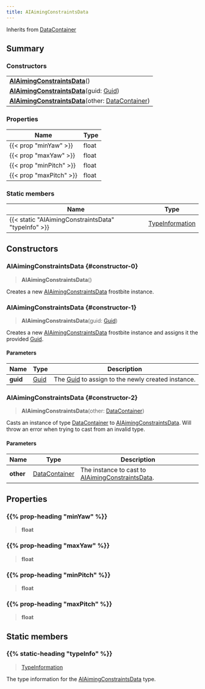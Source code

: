 ```yaml
---
title: AIAimingConstraintsData
---
```


Inherits from 
[DataContainer](/vext/ref/shared/class/datacontainer)

## Summary
### Constructors
| |
| ----------- |
| **[AIAimingConstraintsData](#constructor-0)**() |
| **[AIAimingConstraintsData](#constructor-1)**(guid: [Guid](/vext/ref/shared/class/guid)) |
| **[AIAimingConstraintsData](#constructor-2)**(other: [DataContainer](/vext/ref/shared/class/datacontainer)) |

### Properties
| Name | Type |
| ---- | ---- |
| {{< prop "minYaw" >}} | float |
| {{< prop "maxYaw" >}} | float |
| {{< prop "minPitch" >}} | float |
| {{< prop "maxPitch" >}} | float |

### Static members
| Name | Type |
| ---- | ---- |
| {{< static "AIAimingConstraintsData" "typeInfo" >}} | [TypeInformation](/vext/ref/shared/class/typeinformation) |

## Constructors
### AIAimingConstraintsData {#constructor-0}
> **AIAimingConstraintsData**()

Creates a new [AIAimingConstraintsData](/vext/ref/fb/aiaimingconstraintsdata) frostbite instance.

### AIAimingConstraintsData {#constructor-1}
> **AIAimingConstraintsData**(guid: [Guid](/vext/ref/shared/class/guid))

Creates a new [AIAimingConstraintsData](/vext/ref/fb/aiaimingconstraintsdata) frostbite instance and assigns it the provided [Guid](/vext/ref/shared/class/guid).

#### Parameters
| Name | Type | Description |
| ---- | ---- | ----------- |
| **guid** | [Guid](/vext/ref/shared/class/guid) | The [Guid](/vext/ref/shared/class/guid) to assign to the newly created instance. |

### AIAimingConstraintsData {#constructor-2}
> **AIAimingConstraintsData**(other: [DataContainer](/vext/ref/shared/class/datacontainer))

Casts an instance of type [DataContainer](/vext/ref/shared/class/datacontainer) to [AIAimingConstraintsData](/vext/ref/fb/aiaimingconstraintsdata). Will throw an error when trying to cast from an invalid type.

#### Parameters
| Name | Type | Description |
| ---- | ---- | ----------- |
| **other** | [DataContainer](/vext/ref/shared/class/datacontainer) | The instance to cast to [AIAimingConstraintsData](/vext/ref/fb/aiaimingconstraintsdata). |

## Properties
### {{% prop-heading "minYaw" %}}
> **float**

### {{% prop-heading "maxYaw" %}}
> **float**

### {{% prop-heading "minPitch" %}}
> **float**

### {{% prop-heading "maxPitch" %}}
> **float**

## Static members
### {{% static-heading "typeInfo" %}}
> [TypeInformation](/vext/ref/shared/class/typeinformation)

The type information for the [AIAimingConstraintsData](/vext/ref/fb/aiaimingconstraintsdata) type.

